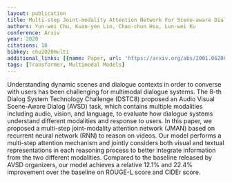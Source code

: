 ```yaml
---
layout: publication
title: Multi-step Joint-modality Attention Network For Scene-aware Dialogue System
authors: Yun-wei Chu, Kuan-yen Lin, Chao-chun Hsu, Lun-wei Ku
conference: Arxiv
year: 2020
citations: 18
bibkey: chu2020multi
additional_links: [{name: Paper, url: 'https://arxiv.org/abs/2001.06206'}]
tags: [Transformer, Multimodal Models]
---
```

Understanding dynamic scenes and dialogue contexts in order to converse with
users has been challenging for multimodal dialogue systems. The 8-th Dialog
System Technology Challenge (DSTC8) proposed an Audio Visual Scene-Aware Dialog
(AVSD) task, which contains multiple modalities including audio, vision, and
language, to evaluate how dialogue systems understand different modalities and
response to users. In this paper, we proposed a multi-step joint-modality
attention network (JMAN) based on recurrent neural network (RNN) to reason on
videos. Our model performs a multi-step attention mechanism and jointly
considers both visual and textual representations in each reasoning process to
better integrate information from the two different modalities. Compared to the
baseline released by AVSD organizers, our model achieves a relative 12.1% and
22.4% improvement over the baseline on ROUGE-L score and CIDEr score.